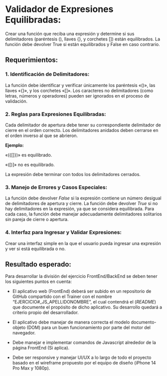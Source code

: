 # Validador de Expresiones Equilibradas:

Crear una función que reciba una expresión y determine si sus delimitadores (paréntesis (), llaves {}, y corchetes []) están equilibrados.
La función debe devolver True si están equilibrados y False en caso contrario.


## Requerimientos:

### 1. Identificación de Delimitadores:

La función debe identificar y verificar únicamente los paréntesis «()», las llaves «{}», y los corchetes «[]».
Los caracteres no delimitadores (como letras, números y operadores) pueden ser ignorados en el proceso de validación.

### 2. Reglas para Expresiones Equilibradas:

Cada delimitador de apertura debe tener su correspondiente delimitador de cierre en el orden correcto.
Los delimitadores anidados deben cerrarse en el orden inverso al que se abrieron.

**Ejemplo:**

«({[]})» es equilibrado.

«([)]» no es equilibrado.

La expresión debe terminar con todos los delimitadores cerrados.


### 3. Manejo de Errores y Casos Especiales:

La función debe devolver _False_ si la expresión contiene un número desigual de delimitadores de apertura y cierre.
La función debe devolver _True_ si no hay delimitadores en la expresión, ya que se considera equilibrada.
Para cada caso, la función debe manejar adecuadamente delimitadores solitarios sin pareja de cierre o apertura.


### 4. Interfaz para Ingresar y Validar Expresiones:

Crear una interfaz simple en la que el usuario pueda ingresar una expresión y ver si está equilibrada o no.

## Resultado esperado:

Para desarrollar la división del ejercicio FrontEnd/BackEnd se deben tener los siguientes puntos en cuenta:

- El aplicativo web (FrontEnd) deberá ser subido en un repositorio de GitHub compartido con el Trainer con el nombre “EJERCICIO#_JS_APELLIDONOMBRE”, el cual contendrá el (_README_) que documente el propósito de dicho aplicativo. Su desarrollo quedará a criterio propio del desarrollador.

- El aplicativo debe manejar de manera correcta el modelo documento-objeto (DOM) para un buen funcionamiento por parte del motor del navegador.

- Debe manejar e implementar comandos de Javascript alrededor de la página FrontEnd (Si aplica).

- Debe ser responsive y manejar UI/UX a lo largo de todo el proyecto basado en el wireframe propuesto por el equipo de diseño (iPhone 14 Pro Max y 1080p).
